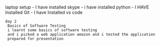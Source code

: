 laptop setup
    -  I have installed skype 
    -  i have installed python
    -  I HAVE Installed Git
    -  I have Installed vs code

    day 2
     Basics of Software Testing
     i learnt some basics of software testing 
     and i picked a web application amazon and i tested the application
     prepared for presentation    